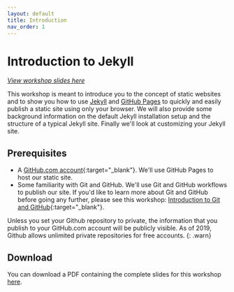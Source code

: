```yaml
---
layout: default
title: Introduction
nav_order: 1
---
```


# Introduction to Jekyll

_[View workshop slides here](https://ubc-library-rc.github.io/intro-jekyll/slides/)_

This workshop is meant to introduce you to the concept of static websites and to show you how to use [Jekyll](https://jekyllrb.com/) and [GitHub Pages](https://pages.github.com/) to quickly and easily publish a static site using only your browser. We will also provide some background information on the default Jekyll installation setup and the structure of a typical Jekyll site. Finally we'll look at customizing your Jekyll site.

## Prerequisites

- A [GitHub.com account](https://github.com/){:target="_blank"}. We'll use GitHub Pages to host our static site.
- Some familiarity with Git and GitHub. We'll use Git and GitHub workflows to publish our site. If you'd like to learn more about Git and GitHub before going any further, please see this workshop: [Introduction to Git and GitHub](https://ubc-library-rc.github.io/intro-git/){:target="_blank"}.

Unless you set your Github repository to private, the information that you publish to your GitHub.com account will be publicly visible. As of 2019, Github allows unlimited private repositories for free accounts.
{: .warn}

## Download

You can download a PDF containing the complete slides for this workshop [here](https://ubc-library-rc.github.io/intro-jekyll/content/intro-jekyll-workshop-slides.pdf).
